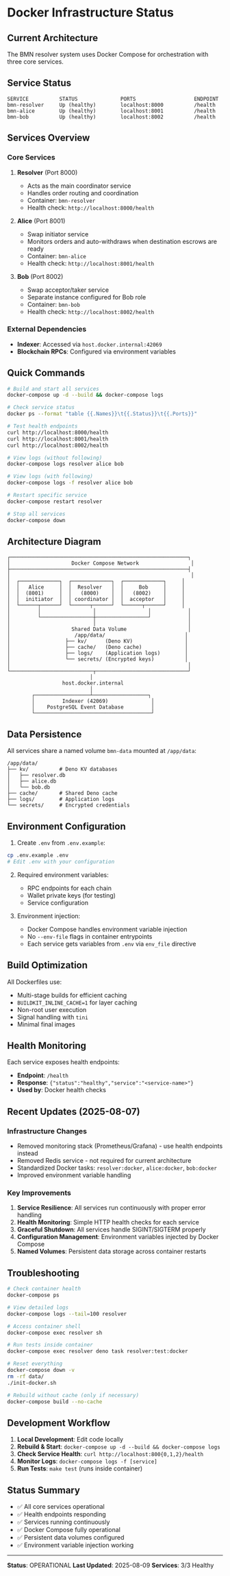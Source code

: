 # Docker Infrastructure Status

## Current Architecture

The BMN resolver system uses Docker Compose for orchestration with three core
services.

## Service Status

```
SERVICE          STATUS              PORTS                   ENDPOINT
bmn-resolver     Up (healthy)        localhost:8000          /health
bmn-alice        Up (healthy)        localhost:8001          /health
bmn-bob          Up (healthy)        localhost:8002          /health
```

## Services Overview

### Core Services

1. **Resolver** (Port 8000)
   - Acts as the main coordinator service
   - Handles order routing and coordination
   - Container: `bmn-resolver`
   - Health check: `http://localhost:8000/health`

2. **Alice** (Port 8001)
   - Swap initiator service
   - Monitors orders and auto-withdraws when destination escrows are ready
   - Container: `bmn-alice`
   - Health check: `http://localhost:8001/health`

3. **Bob** (Port 8002)
   - Swap acceptor/taker service
   - Separate instance configured for Bob role
   - Container: `bmn-bob`
   - Health check: `http://localhost:8002/health`

### External Dependencies

- **Indexer**: Accessed via `host.docker.internal:42069`
- **Blockchain RPCs**: Configured via environment variables

## Quick Commands

```bash
# Build and start all services
docker-compose up -d --build && docker-compose logs

# Check service status
docker ps --format "table {{.Names}}\t{{.Status}}\t{{.Ports}}"

# Test health endpoints
curl http://localhost:8000/health
curl http://localhost:8001/health
curl http://localhost:8002/health

# View logs (without following)
docker-compose logs resolver alice bob

# View logs (with following)
docker-compose logs -f resolver alice bob

# Restart specific service
docker-compose restart resolver

# Stop all services
docker-compose down
```

## Architecture Diagram

```
┌──────────────────────────────────────────────────────────┐
│                    Docker Compose Network                 │
├──────────────────────────────────────────────────────────┤
│                                                           │
│  ┌─────────────┐  ┌─────────────┐  ┌─────────────┐     │
│  │   Alice     │  │  Resolver   │  │     Bob     │     │
│  │  (8001)     │  │   (8000)    │  │   (8002)    │     │
│  │  initiator  │  │ coordinator │  │  acceptor   │     │
│  └──────┬──────┘  └──────┬──────┘  └──────┬──────┘     │
│         │                 │                 │            │
│         └─────────────────┼─────────────────┘            │
│                           │                              │
│                    Shared Data Volume                    │
│                     /app/data/                          │
│                  ├── kv/      (Deno KV)                 │
│                  ├── cache/   (Deno cache)              │
│                  ├── logs/    (Application logs)        │
│                  └── secrets/ (Encrypted keys)          │
│                                                          │
└───────────────────────────┬──────────────────────────────┘
                           │
                  host.docker.internal
                           │
        ┌──────────────────┴──────────────────┐
        │         Indexer (42069)              │
        │    PostgreSQL Event Database         │
        └──────────────────────────────────────┘
```

## Data Persistence

All services share a named volume `bmn-data` mounted at `/app/data`:

```
/app/data/
├── kv/          # Deno KV databases
│   ├── resolver.db
│   ├── alice.db
│   └── bob.db
├── cache/       # Shared Deno cache
├── logs/        # Application logs
└── secrets/     # Encrypted credentials
```

## Environment Configuration

1. Create `.env` from `.env.example`:

```bash
cp .env.example .env
# Edit .env with your configuration
```

2. Required environment variables:
   - RPC endpoints for each chain
   - Wallet private keys (for testing)
   - Service configuration

3. Environment injection:
   - Docker Compose handles environment variable injection
   - No `--env-file` flags in container entrypoints
   - Each service gets variables from `.env` via `env_file` directive

## Build Optimization

All Dockerfiles use:

- Multi-stage builds for efficient caching
- `BUILDKIT_INLINE_CACHE=1` for layer caching
- Non-root user execution
- Signal handling with `tini`
- Minimal final images

## Health Monitoring

Each service exposes health endpoints:

- **Endpoint**: `/health`
- **Response**: `{"status":"healthy","service":"<service-name>"}`
- **Used by**: Docker health checks

## Recent Updates (2025-08-07)

### Infrastructure Changes

- Removed monitoring stack (Prometheus/Grafana) - use health endpoints instead
- Removed Redis service - not required for current architecture
- Standardized Docker tasks: `resolver:docker`, `alice:docker`, `bob:docker`
- Improved environment variable handling

### Key Improvements

1. **Service Resilience**: All services run continuously with proper error
   handling
2. **Health Monitoring**: Simple HTTP health checks for each service
3. **Graceful Shutdown**: All services handle SIGINT/SIGTERM properly
4. **Configuration Management**: Environment variables injected by Docker
   Compose
5. **Named Volumes**: Persistent data storage across container restarts

## Troubleshooting

```bash
# Check container health
docker-compose ps

# View detailed logs
docker-compose logs --tail=100 resolver

# Access container shell
docker-compose exec resolver sh

# Run tests inside container
docker-compose exec resolver deno task resolver:test:docker

# Reset everything
docker-compose down -v
rm -rf data/
./init-docker.sh

# Rebuild without cache (only if necessary)
docker-compose build --no-cache
```

## Development Workflow

1. **Local Development**: Edit code locally
2. **Rebuild & Start**: `docker-compose up -d --build && docker-compose logs`
3. **Check Service Health**: `curl http://localhost:800{0,1,2}/health`
4. **Monitor Logs**: `docker-compose logs -f [service]`
5. **Run Tests**: `make test` (runs inside container)

## Status Summary

- ✅ All core services operational
- ✅ Health endpoints responding
- ✅ Services running continuously
- ✅ Docker Compose fully operational
- ✅ Persistent data volumes configured
- ✅ Environment variable injection working

---

**Status**: OPERATIONAL **Last Updated**: 2025-08-09 **Services**: 3/3 Healthy
